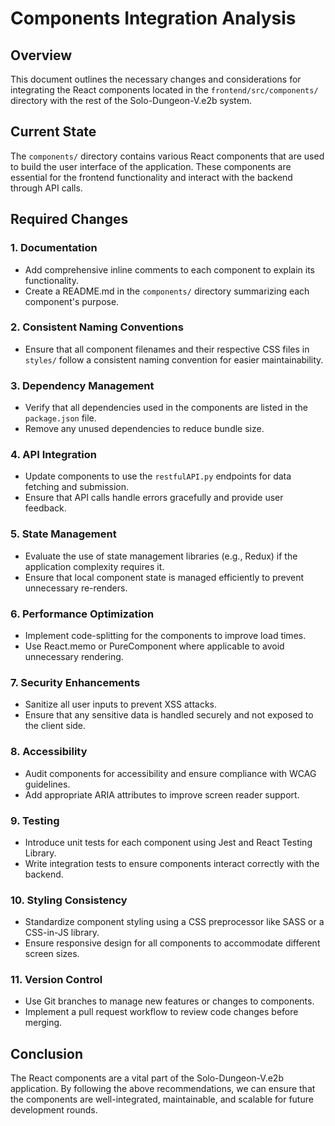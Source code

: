 # Components Integration Analysis

## Overview
This document outlines the necessary changes and considerations for integrating the React components located in the `frontend/src/components/` directory with the rest of the Solo-Dungeon-V.e2b system.

## Current State
The `components/` directory contains various React components that are used to build the user interface of the application. These components are essential for the frontend functionality and interact with the backend through API calls.

## Required Changes

### 1. Documentation
- Add comprehensive inline comments to each component to explain its functionality.
- Create a README.md in the `components/` directory summarizing each component's purpose.

### 2. Consistent Naming Conventions
- Ensure that all component filenames and their respective CSS files in `styles/` follow a consistent naming convention for easier maintainability.

### 3. Dependency Management
- Verify that all dependencies used in the components are listed in the `package.json` file.
- Remove any unused dependencies to reduce bundle size.

### 4. API Integration
- Update components to use the `restfulAPI.py` endpoints for data fetching and submission.
- Ensure that API calls handle errors gracefully and provide user feedback.

### 5. State Management
- Evaluate the use of state management libraries (e.g., Redux) if the application complexity requires it.
- Ensure that local component state is managed efficiently to prevent unnecessary re-renders.

### 6. Performance Optimization
- Implement code-splitting for the components to improve load times.
- Use React.memo or PureComponent where applicable to avoid unnecessary rendering.

### 7. Security Enhancements
- Sanitize all user inputs to prevent XSS attacks.
- Ensure that any sensitive data is handled securely and not exposed to the client side.

### 8. Accessibility
- Audit components for accessibility and ensure compliance with WCAG guidelines.
- Add appropriate ARIA attributes to improve screen reader support.

### 9. Testing
- Introduce unit tests for each component using Jest and React Testing Library.
- Write integration tests to ensure components interact correctly with the backend.

### 10. Styling Consistency
- Standardize component styling using a CSS preprocessor like SASS or a CSS-in-JS library.
- Ensure responsive design for all components to accommodate different screen sizes.

### 11. Version Control
- Use Git branches to manage new features or changes to components.
- Implement a pull request workflow to review code changes before merging.

## Conclusion
The React components are a vital part of the Solo-Dungeon-V.e2b application. By following the above recommendations, we can ensure that the components are well-integrated, maintainable, and scalable for future development rounds.